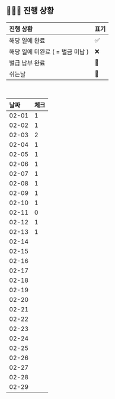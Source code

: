 ## 🧑🏻‍💻 진행 상황

| 진행 상황            | 표기  |
|:-----------------|:----|
| 해당 일에 완료      | ✅   |
| 해당 일에 미완료 ( = 벌금 미납 )    | ❌   |
| 벌급 납부 완료 | 🔺 |
| 쉬는날 | 🥳 |


<br>

| 날짜  | 체크 |
|:------|:----|
| 02-01 | 1 |
| 02-02 | 1 |
| 02-03 | 2 |
| 02-04 | 1 |
| 02-05 | 1 |
| 02-06 | 1 |
| 02-07 | 1 |
| 02-08 | 1 |
| 02-09 | 1 |
| 02-10 | 1 |
| 02-11 | 0 |
| 02-12 | 1 |
| 02-13 | 1 |
| 02-14 |  |
| 02-15 |  |
| 02-16 |  |
| 02-17 |  |
| 02-18 |  |
| 02-19 |  |
| 02-20 |  |
| 02-21 |  |
| 02-22 |  |
| 02-23 |  |
| 02-24 |  |
| 02-25 |  |
| 02-26 |  |
| 02-27 |  |
| 02-28 |  |
| 02-29 |  |

